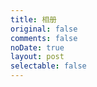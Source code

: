 ```yaml
---
title: 相册
original: false
comments: false
noDate: true
layout: post
selectable: false
---
```

<link type="text/css" href="/fancybox/jquery.fancybox.css" rel="stylesheet">
<div class="instagram"><section class="archives album"><ul class="img-box-ul"></ul> </section></div>

<script src="/js/photo.js"></script>